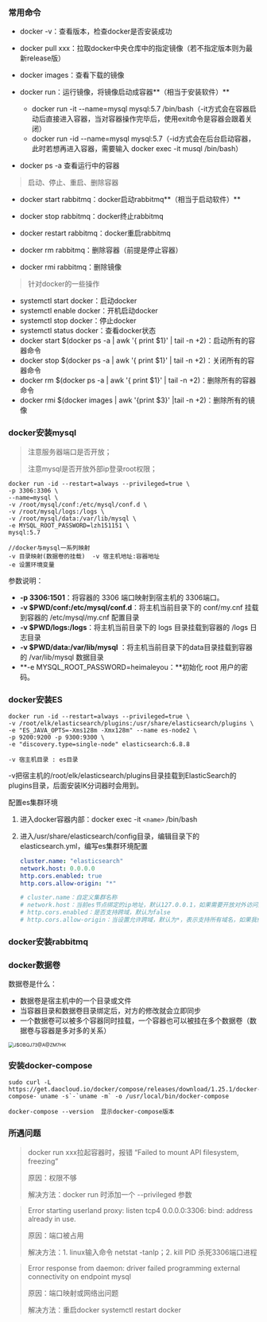 ### 常用命令

- docker -v：查看版本，检查docker是否安装成功

- docker pull xxx：拉取docker中央仓库中的指定镜像（若不指定版本则为最新release版）

- docker images：查看下载的镜像

- docker run：运行镜像，将镜像启动成容器**（相当于安装软件）**
  - docker run -it --name=mysql mysql:5.7 /bin/bash（-it方式会在容器启动后直接进入容器，当对容器操作完毕后，使用exit命令是容器会跟着关闭）
  - docker run -id --name=mysql mysql:5.7（-id方式会在后台启动容器，此时若想再进入容器，需要输入 docker exec -it musql /bin/bash）
- docker ps -a 查看运行中的容器

> 启动、停止、重启、删除容器

- docker start rabbitmq：docker启动rabbitmq**（相当于启动软件）**
- docker stop rabbitmq：docker终止rabbitmq
- docker restart rabbitmq：docker重启rabbitmq

- docker rm rabbitmq：删除容器（前提是停止容器）
- docker rmi rabbitmq：删除镜像

> 针对docker的一些操作

- systemctl start docker：启动docker
- systemctl enable docker：开机启动docker
- systemctl stop docker：停止docker
- systemctl status docker：查看docker状态
- docker start $(docker ps -a | awk '{ print $1}' | tail -n +2)：启动所有的容器命令
- docker stop $(docker ps -a | awk '{ print $1}' | tail -n +2)：关闭所有的容器命令
- docker rm $(docker ps -a | awk '{ print $1}' | tail -n +2)：删除所有的容器命令
- docker rmi $(docker images | awk '{print $3}' |tail -n +2)：删除所有的镜像



### docker安装mysql

> 注意服务器端口是否开放；
>
> 注意mysql是否开放外部ip登录root权限；

~~~ shell
docker run -id --restart=always --privileged=true \
-p 3306:3306 \
--name=mysql \
-v /root/mysql/conf:/etc/mysql/conf.d \
-v /root/mysql/logs:/logs \
-v /root/mysql/data:/var/lib/mysql \
-e MYSQL_ROOT_PASSWORD=lzh151151 \
mysql:5.7

//docker与mysql一系列映射
-v 目录映射(数据卷的挂载)  -v 宿主机地址:容器地址
-e 设置环境变量
~~~

参数说明：

- **-p 3306:1501**：将容器的 3306 端口映射到宿主机的 3306端口。
- **-v $PWD/conf:/etc/mysql/conf.d**：将主机当前目录下的 conf/my.cnf 挂载到容器的 /etc/mysql/my.cnf 配置目录
- **-v $PWD/logs:/logs**：将主机当前目录下的 logs 目录挂载到容器的 /logs 日志目录
- **-v $PWD/data:/var/lib/mysql** ：将主机当前目录下的data目录挂载到容器的 /var/lib/mysql 数据目录
- **-e MYSQL_ROOT_PASSWORD=heimaleyou：**初始化 root 用户的密码。 



### docker安装ES

~~~ shell
docker run -id --restart=always --privileged=true \
-v /root/elk/elasticsearch/plugins:/usr/share/elasticsearch/plugins \
-e "ES_JAVA_OPTS=-Xms128m -Xmx128m" --name es-node2 \
-p 9200:9200 -p 9300:9300 \
-e "discovery.type=single-node" elasticsearch:6.8.8

-v 宿主机目录 : es目录
~~~

-v把宿主机的/root/elk/elasticsearch/plugins目录挂载到ElasticSearch的plugins目录，后面安装IK分词器时会用到。

配置es集群环境

1. 进入docker容器内部：docker exec -it `<name>` /bin/bash

2. 进入/usr/share/elasticsearch/config目录，编辑目录下的elasticsearch.yml，编写es集群环境配置

   ~~~ yml
   cluster.name: "elasticsearch"   
   network.host: 0.0.0.0
   http.cors.enabled: true
   http.cors.allow-origin: "*"
   
   # cluster.name：自定义集群名称
   # network.host：当前es节点绑定的ip地址，默认127.0.0.1，如果需要开放对外访问这个属性必须设置。
   # http.cors.enabled：是否支持跨域，默认为false
   # http.cors.allow-origin：当设置允许跨域，默认为*，表示支持所有域名，如果我们只是允许某些网站能访问，那么可以使用正则表达式
   ~~~



### docker安装rabbitmq





### docker数据卷

数据卷是什么：

- 数据卷是宿主机中的一个目录或文件
- 当容器目录和数据卷目录绑定后，对方的修改就会立即同步
- 一个数据卷可以被多个容器同时挂载，一个容器也可以被挂在多个数据卷（数据卷与容器是多对多的关系）

<img src="E:\Study\Mynotes\MyNotes\img\J$OBQJ73@A@ZM7HK.png" alt="J$OBQJ73@A@ZM7HK" style="zoom:67%;" />





### 安装docker-compose

~~~ shell
sudo curl -L https://get.daocloud.io/docker/compose/releases/download/1.25.1/docker-compose-`uname -s`-`uname -m` -o /usr/local/bin/docker-compose

docker-compose --version  显示docker-compose版本
~~~





### 所遇问题

> docker run xxx拉起容器时，报错 “Failed to mount API filesystem, freezing” 
>
> 原因：权限不够
>
> 解决方法：docker run 时添加一个 --privileged 参数



> Error starting userland proxy: listen tcp4 0.0.0.0:3306: bind: address already in use.
>
> 原因：端口被占用
>
> 解决方法：1. linux输入命令 netstat -tanlp；2. kill PID 杀死3306端口进程



> Error response from daemon: driver failed programming external connectivity on endpoint mysql
>
> 原因：端口映射或网络出问题
>
> 解决方法：重启docker    systemctl restart docker 



